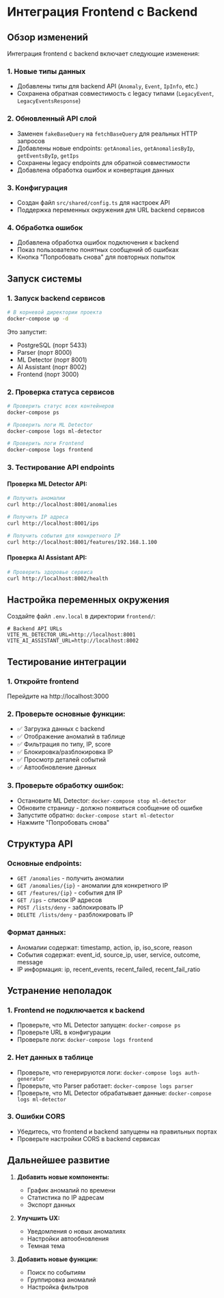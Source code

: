 # Интеграция Frontend с Backend

## Обзор изменений

Интеграция frontend с backend включает следующие изменения:

### 1. Новые типы данных
- Добавлены типы для backend API (`Anomaly`, `Event`, `IpInfo`, etc.)
- Сохранена обратная совместимость с legacy типами (`LegacyEvent`, `LegacyEventsResponse`)

### 2. Обновленный API слой
- Заменен `fakeBaseQuery` на `fetchBaseQuery` для реальных HTTP запросов
- Добавлены новые endpoints: `getAnomalies`, `getAnomaliesByIp`, `getEventsByIp`, `getIps`
- Сохранены legacy endpoints для обратной совместимости
- Добавлена обработка ошибок и конвертация данных

### 3. Конфигурация
- Создан файл `src/shared/config.ts` для настроек API
- Поддержка переменных окружения для URL backend сервисов

### 4. Обработка ошибок
- Добавлена обработка ошибок подключения к backend
- Показ пользователю понятных сообщений об ошибках
- Кнопка "Попробовать снова" для повторных попыток

## Запуск системы

### 1. Запуск backend сервисов
```bash
# В корневой директории проекта
docker-compose up -d
```

Это запустит:
- PostgreSQL (порт 5433)
- Parser (порт 8000)
- ML Detector (порт 8001)
- AI Assistant (порт 8002)
- Frontend (порт 3000)

### 2. Проверка статуса сервисов
```bash
# Проверить статус всех контейнеров
docker-compose ps

# Проверить логи ML Detector
docker-compose logs ml-detector

# Проверить логи Frontend
docker-compose logs frontend
```

### 3. Тестирование API endpoints

#### Проверка ML Detector API:
```bash
# Получить аномалии
curl http://localhost:8001/anomalies

# Получить IP адреса
curl http://localhost:8001/ips

# Получить события для конкретного IP
curl http://localhost:8001/features/192.168.1.100
```

#### Проверка AI Assistant API:
```bash
# Проверить здоровье сервиса
curl http://localhost:8002/health
```

## Настройка переменных окружения

Создайте файл `.env.local` в директории `frontend/`:

```env
# Backend API URLs
VITE_ML_DETECTOR_URL=http://localhost:8001
VITE_AI_ASSISTANT_URL=http://localhost:8002
```

## Тестирование интеграции

### 1. Откройте frontend
Перейдите на http://localhost:3000

### 2. Проверьте основные функции:
- ✅ Загрузка данных с backend
- ✅ Отображение аномалий в таблице
- ✅ Фильтрация по типу, IP, score
- ✅ Блокировка/разблокировка IP
- ✅ Просмотр деталей событий
- ✅ Автообновление данных

### 3. Проверьте обработку ошибок:
- Остановите ML Detector: `docker-compose stop ml-detector`
- Обновите страницу - должно появиться сообщение об ошибке
- Запустите обратно: `docker-compose start ml-detector`
- Нажмите "Попробовать снова"

## Структура API

### Основные endpoints:
- `GET /anomalies` - получить аномалии
- `GET /anomalies/{ip}` - аномалии для конкретного IP
- `GET /features/{ip}` - события для IP
- `GET /ips` - список IP адресов
- `POST /lists/deny` - заблокировать IP
- `DELETE /lists/deny` - разблокировать IP

### Формат данных:
- Аномалии содержат: timestamp, action, ip, iso_score, reason
- События содержат: event_id, source_ip, user, service, outcome, message
- IP информация: ip, recent_events, recent_failed, recent_fail_ratio

## Устранение неполадок

### 1. Frontend не подключается к backend
- Проверьте, что ML Detector запущен: `docker-compose ps`
- Проверьте URL в конфигурации
- Проверьте логи: `docker-compose logs frontend`

### 2. Нет данных в таблице
- Проверьте, что генерируются логи: `docker-compose logs auth-generator`
- Проверьте, что Parser работает: `docker-compose logs parser`
- Проверьте, что ML Detector обрабатывает данные: `docker-compose logs ml-detector`

### 3. Ошибки CORS
- Убедитесь, что frontend и backend запущены на правильных портах
- Проверьте настройки CORS в backend сервисах

## Дальнейшее развитие

1. **Добавить новые компоненты:**
   - График аномалий по времени
   - Статистика по IP адресам
   - Экспорт данных

2. **Улучшить UX:**
   - Уведомления о новых аномалиях
   - Настройки автообновления
   - Темная тема

3. **Добавить новые функции:**
   - Поиск по событиям
   - Группировка аномалий
   - Настройка фильтров
